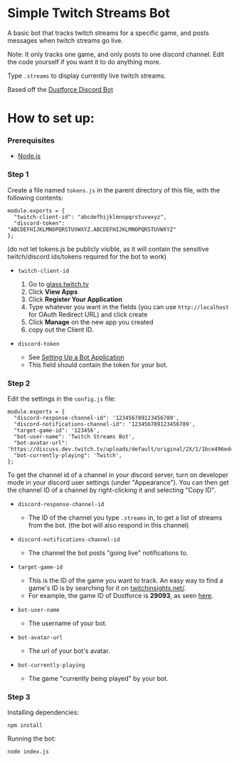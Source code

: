 # Simple Twitch Streams Bot

A basic bot that tracks twitch streams for a specific game, and posts messages when twitch streams go live.

Note: It only tracks one game, and only posts to one discord channel. Edit the code yourself if you want it to do anything more.

Type `.streams` to display currently live twitch streams.

Based off the [Dustforce Discord Bot](https://github.com/Joel4558/Dustforce-discord)

# How to set up:

### Prerequisites

* [Node.js](https://nodejs.org/)

### Step 1
Create a file named `tokens.js` in the parent directory of this file, with the following contents:
```
module.exports = {
  "twitch-client-id": "abcdefhijklmnopqrstuvwxyz",
  "discord-token": "ABCDEFHIJKLMNOPQRSTUVWXYZ.ABCDEFHIJKLMNOPQRSTUVWXYZ"
};
```
(do not let tokens.js be publicly visible, as it will contain the sensitive twitch/discord ids/tokens required for the bot to work)

* `twitch-client-id`
  1. Go to [glass.twitch.tv](https://glass.twitch.tv/login)
  2. Click **View Apps**
  3. Click **Register Your Application**
  4. Type whatever you want in the fields (you can use `http://localhost` for OAuth Redirect URL) and click create
  5. Click **Manage** on the new app you created
  6. copy out the Client ID.

* `discord-token`
  * See [Setting Up a Bot Application](https://discordjs.guide/#/preparations/setting-up-a-bot-application)
  * This field should contain the token for your bot.


### Step 2
Edit the settings in the `config.js` file:
```
module.exports = {
  "discord-response-channel-id": '123456789123456789',
  "discord-notifications-channel-id": '123456789123456789',
  "target-game-id": '123456',
  "bot-user-name": 'Twitch Streams Bot',
  "bot-avatar-url": 'https://discuss.dev.twitch.tv/uploads/default/original/2X/1/1bce496ed4973e05b444bbc5519d8d350ea49c76.png',
  "bot-currently-playing": 'Twitch',
};
```
To get the channel id of a channel in your discord server, turn on developer mode in your discord user settings (under "Appearance"). You can then get the channel ID of a channel by right-clicking it and selecting "Copy ID".

* `discord-response-channel-id`
  * The ID of the channel you type `.streams` in, to get a list of streams from the bot. (the bot will also respond in this channel)

* `discord-notifications-channel-id`
  * The channel the bot posts "going live" notifications to.

* `target-game-id`
  * This is the ID of the game you want to track. An easy way to find a game's ID is by searching for it on [twitchinsights.net/](http://twitchinsights.net/).
  * For example, the game ID of Dustforce is **29093**, as seen [here](http://twitchinsights.net/game/29093).

* `bot-user-name`
  * The username of your bot.

* `bot-avatar-url`
  * The url of your bot's avatar.

* `bot-currently-playing`
  * The game "currently being played" by your bot.

### Step 3

Installing dependencies:
```
npm install
```

Running the bot:
```
node index.js
```
